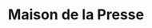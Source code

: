 ---
title: "Maison de la Presse"
url: /saint-vit/maison-de-la-presse/
shop: marchand de journaux
---